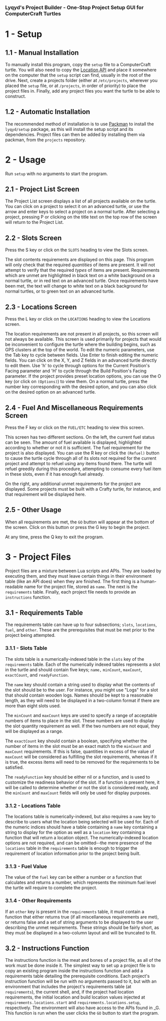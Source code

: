 ### Lyqyd's Project Builder - One-Stop Project Setup GUI for ComputerCraft Turtles

# 1 - Setup

## 1.1 - Manual Installation

To manually install this program, copy the `setup` file to a ComputerCraft turtle.  You will also need to copy the [Location API](https://github.com/lyqyd/location) and place it somewhere on the computer that the `setup` script can find, usually in the root of the drive.  Next, create a projects folder (either at `/etc/projects`, wherever you placed the `setup` file, or at `/projects`, in order of priority) to place the project files in.  Finally, add any project files you want the turtle to be able to construct.

## 1.2 - Automatic Installation

The recommended method of installation is to use [Packman](https://github.com/lyqyd/cc-packman) to install the `lyqyd/setup` package, as this will install the setup script and its dependencies.  Project files can then be added by installing them via packman, from the `projects` repository.

# 2 - Usage

Run `setup` with no arguments to start the program.

## 2.1 - Project List Screen

The Project List screen displays a list of all projects available on the turtle.  You can click on a project to select it on an advanced turtle, or use the arrow and enter keys to select a project on a normal turtle.  After selecting a project, pressing P or clicking on the title text on the top row of the screen will return to the Project List.

## 2.2 - Slots Screen

Press the S key or click on the `SLOTS` heading to view the Slots screen.

The slot contents requirements are displayed on this page. This program will only check that the required *quantities* of items are present.  It will not attempt to verify that the required *types* of items are present.  Requirements which are unmet are highlighted in black text on a white background on a normal turtle, or in red text on an advanced turtle.  Once requirements have been met, the text will change to white text on a black background for normal turtles, or to green text on an advanced turtle.

## 2.3 - Locations Screen

Press the L key or click on the `LOCATIONS` heading to view the Locations screen.

The location requirements are not present in all projects, so this screen will not always be available.  This screen is used primarily for projects that would be inconvenient to configure the turtle where the building begins, such as GPS clusters at the top of the world.  To edit the numeric parameters, use the Tab key to cycle between fields.  Use Enter to finish editing the numeric fields.  You can click on the X, Y, and Z fields in an advanced turtle directly to edit them.  Use 'h' to cycle through options for the Current Position's Facing parameter and 'H' to cycle through the Build Position's Facing parameter.  If the project provides preset location options, you can use the O key (or click on `(Options)`) to view them.  On a normal turtle, press the number key corresponding with the desired option, and you can also click on the desired option on an advanced turtle.

## 2.4 - Fuel And Miscellaneous Requirements Screen

Press the F key or click on the `FUEL/ETC` heading to view this screen.

This screen has two different sections.  On the left, the current fuel status can be seen.  The amount of fuel available is displayed, highlighted according to whether or not it is sufficient.  The fuel requirement for the project is also displayed.  You can use the R key or click the `(Refuel)` button to cause the turtle cycle through all of its slots not required for the current project and attempt to refuel using any items found there.  The turtle will refuel greedily during this procedure, attempting to consume every fuel item in these slots, even if it has enough fuel already.

On the right, any additional unmet requirements for the project are displayed.  Some projects must be built with a Crafty turtle, for instance, and that requirement will be displayed here.

## 2.5 - Other Usage

When all requirements are met, the `GO` button will appear at the bottom of the screen.  Click on this button or press the G key to begin the project.

At any time, press the Q key to exit the program.

# 3 - Project Files

Project files are a mixture between Lua scripts and APIs. They are loaded by executing them, and they must leave certain things in their environment table (like an API does) when they are finished.  The first thing is a human-readable name for the project file, stored as `name`.  The next is the `requirements` table.  Finally, each project file needs to provide an `instructions` function.

## 3.1 - Requirements Table

The requirements table can have up to four subsections; `slots`, `locations`, `fuel`, and `other`.  These are the prerequisites that must be met prior to the project being attempted.

### 3.1.1 - Slots Table

The slots table is a numerically-indexed table in the `slots` key of the `requirements` table.  Each of the numerically indexed tables represents a slot in the turtle and should contain five keys; `name,` `minCount`, `maxCount`, `exactCount`, and `readyFunction`.

The `name` key should contain a string used to display what the contents of the slot should be to the user.  For instance, you might use "Logs" for a slot that should contain wooden logs.  Names should be kept to a reasonable length, as they will need to be displayed in a two-column format if there are more than eight slots used.

The `minCount` and `maxCount` keys are used to specify a range of acceptable numbers of items to place in the slot.  These numbers are used to display the slot quantity requirement as well.  If the two numbers are not equal, they will be displayed as a range.

The `exactCount` key should contain a boolean, specifying whether the number of items in the slot must be an exact match to the `minCount` and `maxCount` requirements.  If this is false, quantities in excess of the value of `maxCount` will be considered as fulfilling the slot requirements, whereas if it is true, the excess items will need to be removed for the requirements to be satisfied.

The `readyFunction` key should be either nil or a function, and is used to customize the readiness behavior of the slot.  If a function is present here, it will be called to determine whether or not the slot is considered ready, and the `minCount` and `maxCount` fields will only be used for display purposes.

### 3.1.2 - Locations Table

The locations table is numerically-indexed, but also requires a `name` key to describe to users what the location being selected will be used for.  Each of the numeric indices should have a table containing a `name` key containing a string to display for the option as well as a `location` key containing a function that will return a location object.  The numerically-indexed location options are not required, and can be omitted--the mere presence of the `locations` table in the `requirements` table is enough to trigger the requirement of location information prior to the project being built.

### 3.1.3 - Fuel Value

The value of the `fuel` key can be either a number or a function that calculates and returns a number, which represents the minimum fuel level the turtle will require to complete the project.

### 3.1.4 - Other Requirements

If an `other` key is present in the `requirements` table, it must contain a function that either returns true (if all miscellaneous requirements are met), or returns false and a set of string arguments to be displayed to the user describing the unmet requirements.  These strings should be fairly short, as they must be displayed in a two-column layout and will be truncated to fit.

## 3.2 - Instructions Function

The instructions function is the meat and bones of a project file, as all of the work must be done inside it. The simplest way to set up a project file is to copy an existing program inside the instructions function and add a requirements table detailing the prerequisite conditions.  Each project's instruction function will be run with no arguments passed to it, but with an environment that includes the project's requirements table (at `requirements`), the current shell, and, if the project had location requirements, the initial location and build location values injected at `requirements.locations.start` and `requirements.locations.setup`, respectively.  The environment will also have access to the APIs found in _G.  This function is run when the user clicks the `GO` button to start the program.